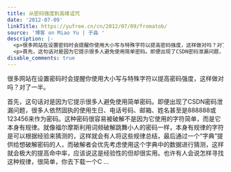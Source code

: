 ```yaml
---
title: 从密码强度到高维诅咒
date: '2012-07-09'
linkTitle: https://yufree.cn/cn/2012/07/09/fromatob/
source: '博客 on Miao Yu | 于淼 '
description: |-
  <p>很多网站在设置密码时会提醒你使用大小写与特殊字符以提高密码强度，这样做对吗？对了一半。</p>
  <p>首先，这句话对是因为它提示很多人避免使用简单密码。即便出现了CSDN密码泄漏问题，很多人依然固执的使用生日、电话号码、邮箱、姓名甚至是888888或123456来作为密码。这种密码很容易被破解不是因为它使用的字符简单，而是它本身有规律。就像福尔摩斯利用词频破解跳舞小人的密码一样，本身有规律的字符是可以根据经验来猜测的，这样就会有人将这些规律总结，最后通过一个“字典”提供给想破解密码的人，而破解者会优先考虑使用这个字典中的数据进行猜测，这样就会极大的提高命中率，应该说这是经验性的但却很实用。也许有人会说怎样寻找这种规律，很简单，你去下载一个C ...
disable_comments: true
---
```

<p>很多网站在设置密码时会提醒你使用大小写与特殊字符以提高密码强度，这样做对吗？对了一半。</p>
<p>首先，这句话对是因为它提示很多人避免使用简单密码。即便出现了CSDN密码泄漏问题，很多人依然固执的使用生日、电话号码、邮箱、姓名甚至是888888或123456来作为密码。这种密码很容易被破解不是因为它使用的字符简单，而是它本身有规律。就像福尔摩斯利用词频破解跳舞小人的密码一样，本身有规律的字符是可以根据经验来猜测的，这样就会有人将这些规律总结，最后通过一个“字典”提供给想破解密码的人，而破解者会优先考虑使用这个字典中的数据进行猜测，这样就会极大的提高命中率，应该说这是经验性的但却很实用。也许有人会说怎样寻找这种规律，很简单，你去下载一个C ...